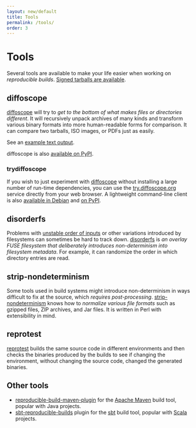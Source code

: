 ```yaml
---
layout: new/default
title: Tools
permalink: /tools/
order: 3
---
```


# Tools

Several tools are available to make your life easier when working on *reproducible builds*.
[Signed tarballs are available](http://reproducible.alioth.debian.org/releases/).

## diffoscope

[diffoscope](https://diffoscope.org/) will try to *get to the bottom of what
makes files or directories different*. It will recursively unpack archives of
many kinds and transform various binary formats into more human-readable forms
for comparison. It can compare two tarballs, ISO images, or PDFs just as
easily.

See an [example text output](https://diffoscope.org/examples/igerman98_20131206-5.txt).

diffoscope is also [available on PyPI](https://pypi.python.org/pypi/diffoscope).

### trydiffoscope

If you wish to just experiment with [diffoscope](https://diffoscope.org/)
without installing a large number of run-time dependencies, you can use the
[try.diffoscope.org](https://try.diffoscope.org/) service directly from your
web browser. A lightweight command-line client is also [available in
Debian](https://packages.debian.org/sid/diffoscope) and [on
PyPI](https://pypi.python.org/pypi/trydiffoscope).

## disorderfs

Problems with [unstable order of inputs](/docs/stable-inputs/) or other
variations introduced by filesystems can sometimes be hard to track down.
[disorderfs](https://packages.debian.org/sid/disorderfs) is *an overlay FUSE
filesystem that deliberately introduces non-determinism into filesystem
metadata*. For example, it can randomize the order in which directory entries
are read.

## strip-nondeterminism

Some tools used in build systems might introduce non-determinism in ways
difficult to fix at the source, which *requires post-processing*.
[strip-nondeterminism](https://packages.debian.org/sid/strip-nondeterminism)
knows how to *normalize various file formats* such as gzipped files, ZIP
archives, and Jar files. It is written in Perl with extensibility in mind.

## reprotest

[reprotest](https://packages.debian.org/sid/reprotest) builds
the same source code in different environments and then checks the
binaries produced by the builds to see if changing the environment,
without changing the source code, changed the generated binaries.

## Other tools

* [reproducible-build-maven-plugin](https://zlika.github.io/reproducible-build-maven-plugin) for the [Apache Maven](https://maven.apache.org) build tool, popular with Java projects.
* [sbt-reproducible-builds](https://github.com/raboof/sbt-reproducible-builds#readme) plugin for the [sbt](https://www.scala-sbt.org/) build tool, popular with [Scala](https://www.scala-lang.org/) projects.
